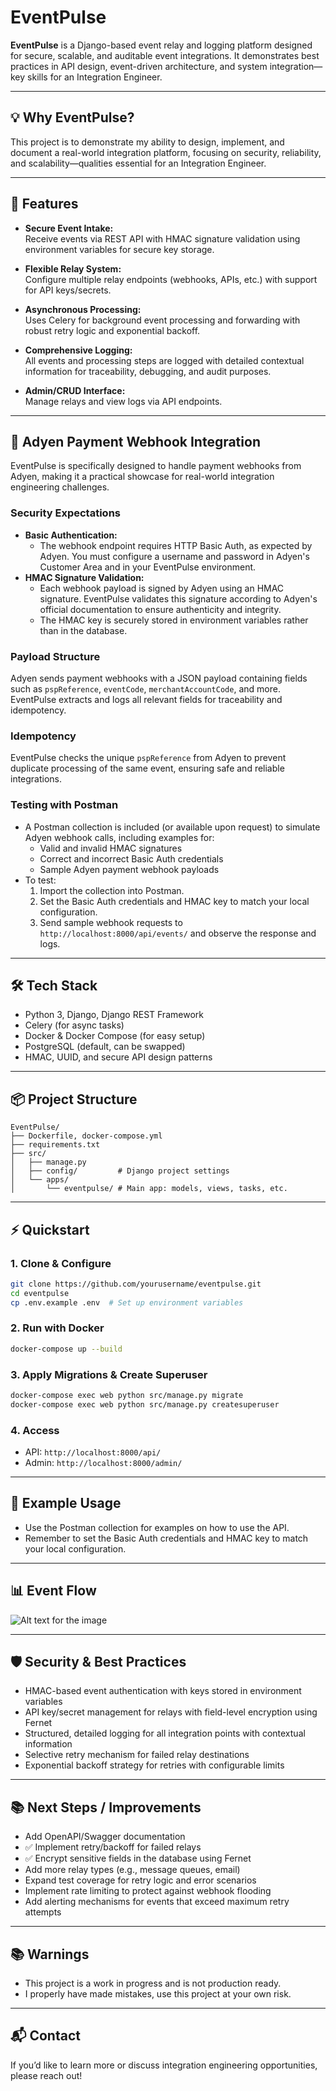 # EventPulse

**EventPulse** is a Django-based event relay and logging platform designed for secure, scalable, and auditable event integrations. It demonstrates best practices in API design, event-driven architecture, and system integration—key skills for an Integration Engineer.

---

## 💡 Why EventPulse?

This project is to demonstrate my ability to design, implement, and document a real-world integration platform, focusing on security, reliability, and scalability—qualities essential for an Integration Engineer.

---

## 🚀 Features

- **Secure Event Intake:**  
  Receive events via REST API with HMAC signature validation using environment variables for secure key storage.

- **Flexible Relay System:**  
  Configure multiple relay endpoints (webhooks, APIs, etc.) with support for API keys/secrets.

- **Asynchronous Processing:**  
  Uses Celery for background event processing and forwarding with robust retry logic and exponential backoff.

- **Comprehensive Logging:**  
  All events and processing steps are logged with detailed contextual information for traceability, debugging, and audit purposes.

- **Admin/CRUD Interface:**  
  Manage relays and view logs via API endpoints.

---

## 🏦 Adyen Payment Webhook Integration

EventPulse is specifically designed to handle payment webhooks from Adyen, making it a practical showcase for real-world integration engineering challenges.

### Security Expectations

- **Basic Authentication:**
  - The webhook endpoint requires HTTP Basic Auth, as expected by Adyen. You must configure a username and password in Adyen's Customer Area and in your EventPulse environment.
- **HMAC Signature Validation:**
  - Each webhook payload is signed by Adyen using an HMAC signature. EventPulse validates this signature according to Adyen's official documentation to ensure authenticity and integrity.
  - The HMAC key is securely stored in environment variables rather than in the database.

### Payload Structure

Adyen sends payment webhooks with a JSON payload containing fields such as `pspReference`, `eventCode`, `merchantAccountCode`, and more. EventPulse extracts and logs all relevant fields for traceability and idempotency.

### Idempotency

EventPulse checks the unique `pspReference` from Adyen to prevent duplicate processing of the same event, ensuring safe and reliable integrations.

### Testing with Postman

- A Postman collection is included (or available upon request) to simulate Adyen webhook calls, including examples for:
  - Valid and invalid HMAC signatures
  - Correct and incorrect Basic Auth credentials
  - Sample Adyen payment webhook payloads
- To test:
  1. Import the collection into Postman.
  2. Set the Basic Auth credentials and HMAC key to match your local configuration.
  3. Send sample webhook requests to `http://localhost:8000/api/events/` and observe the response and logs.

---

## 🛠️ Tech Stack

- Python 3, Django, Django REST Framework
- Celery (for async tasks)
- Docker & Docker Compose (for easy setup)
- PostgreSQL (default, can be swapped)
- HMAC, UUID, and secure API design patterns

---

## 📦 Project Structure

```
EventPulse/
├── Dockerfile, docker-compose.yml
├── requirements.txt
├── src/
│   ├── manage.py
│   ├── config/         # Django project settings
│   └── apps/
│       └── eventpulse/ # Main app: models, views, tasks, etc.
```

---

## ⚡ Quickstart

### 1. Clone & Configure

```bash
git clone https://github.com/yourusername/eventpulse.git
cd eventpulse
cp .env.example .env  # Set up environment variables
```

### 2. Run with Docker

```bash
docker-compose up --build
```

### 3. Apply Migrations & Create Superuser

```bash
docker-compose exec web python src/manage.py migrate
docker-compose exec web python src/manage.py createsuperuser
```

### 4. Access

- API: `http://localhost:8000/api/`
- Admin: `http://localhost:8000/admin/`

---

## 📝 Example Usage

- Use the Postman collection for examples on how to use the API.
- Remember to set the Basic Auth credentials and HMAC key to match your local configuration.

---

## 📊 Event Flow

![Alt text for the image](EventPulse_Florchart.png)

---

## 🛡️ Security & Best Practices

- HMAC-based event authentication with keys stored in environment variables
- API key/secret management for relays with field-level encryption using Fernet
- Structured, detailed logging for all integration points with contextual information
- Selective retry mechanism for failed relay destinations
- Exponential backoff strategy for retries with configurable limits

---

## 📚 Next Steps / Improvements

- Add OpenAPI/Swagger documentation
- ✅ Implement retry/backoff for failed relays
- ✅ Encrypt sensitive fields in the database using Fernet
- Add more relay types (e.g., message queues, email)
- Expand test coverage for retry logic and error scenarios
- Implement rate limiting to protect against webhook flooding
- Add alerting mechanisms for events that exceed maximum retry attempts

---

## 📚 Warnings

- This project is a work in progress and is not production ready.
- I properly have made mistakes, use this project at your own risk.

---

## 📬 Contact

If you’d like to learn more or discuss integration engineering opportunities, please reach out!
